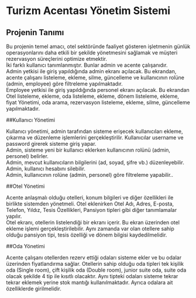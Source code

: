 # Turizm Acentası Yönetim Sistemi
## Projenin Tanımı
Bu projenin temel amacı, otel sektöründe faaliyet gösteren işletmenin günlük operasyonlarını daha etkili bir şekilde yönetmesini sağlamak ve müşteri rezervasyon süreçlerini optimize etmektir.  <br/>
İki farklı kullanıcı tanımlanmıştır. Bunlar admin ve acente çalışanıdır. <br/>
Admin yetkisi ile giriş yapıldığında admin ekranı açılacak. Bu ekrandan, acente çalışanı listeleme, ekleme, silme, güncelleme ve kullanıcının rolüne (admin, employee) göre filtreleme yapılmaktadır. <br/>
Employee yetkisi ile giriş yapıldığında personel ekranı açılacak. Bu ekrandan Otel listeleme, ekleme, oda listeleme, ekleme, dönem listeleme, ekleme, fiyat Yönetimi, oda arama, rezervasyon listeleme, ekleme, silme, güncelleme yapılmaktadır. <br/>


##Kullanıcı Yönetimi

Kullanıcı yönetimi, admin tarafından sisteme erişecek kullanıcıları ekleme, çıkarma ve düzenleme işlemlerini gerçekleştirilir. Kullanıcılar username ve password girerek sisteme giriş yapar.<br/>
Admin, sisteme yeni bir kullanıcı eklerken kullanıcının rolünü (admin, personel) belirler.<br/>
Admin, mevcut kullanıcıların bilgilerini (ad, soyad, şifre vb.) düzenleyebilir.<br/>
Admin, kullanıcı hesabını silebilir.<br/>
Admin, kullanıcının rolüne (admin, personel) göre filtreleme yapabilir..<br/>

##Otel Yönetimi

Acente anlaşmalı olduğu otelleri, konum bilgileri ve diğer özellikleri ile birlikte sistemden yönetmeli. Otel eklenirken Otel Adı, Adres, E-posta, Telefon, Yıldız, Tesis Özellikleri, Pansiyon tipleri gibi diğer tanımlamalar yapılır. <br/>
Otel ekranı, otellerin listelendiği bir ekranı içerir. Bu ekran üzerinden otel ekleme işlemi gerçekleştirilebilir. Aynı zamanda var olan otellere sahip olduğu pansiyon tipi, tesis özelliği ve dönem bilgisi kaydedilmelidir. <br/>

##Oda Yönetimi

Acente çalışanı otellerden rezerv ettiği odaları sisteme ekler ve bu odalar üzerinden fiyatlandırma sağlar. 
Otellerin sahip olduğu oda tipleri tek kişilik oda (Single room), çift kişilik oda (Double room), junior suite oda, suite oda olacak şekilde 4 tip ile kısıtlı olacaktır. 
Aynı tipteki odaları sisteme tekrar tekrar eklemek yerine stok mantığı kullanılmaktadır. Ayrıca odalara ait özelliklerde girilmelidir.
